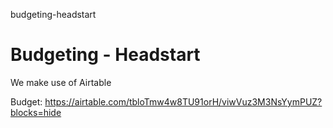budgeting-headstart
# Budgeting - Headstart

We make use of Airtable

Budget: https://airtable.com/tbloTmw4w8TU91orH/viwVuz3M3NsYymPUZ?blocks=hide
